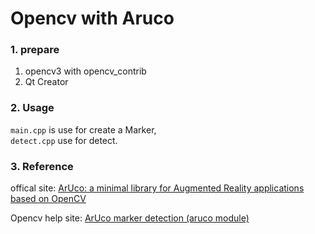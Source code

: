 # Opencv with Aruco

### 1. prepare
1. opencv3 with opencv_contrib
2. Qt Creator

### 2. Usage

`main.cpp` is use for create a Marker,  
`detect.cpp` use for detect.
 
### 3. Reference

offical site: [ArUco: a minimal library for Augmented Reality applications based on OpenCV](https://www.uco.es/investiga/grupos/ava/node/26)

Opencv help site: [ArUco marker detection (aruco module)](http://docs.opencv.org/trunk/d9/d6d/tutorial_table_of_content_aruco.html)




